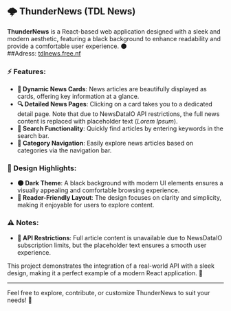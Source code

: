 

## 🌩️ **ThunderNews (TDL News)**  

**ThunderNews** is a React-based web application designed with a sleek and modern aesthetic, featuring a black background to enhance readability and provide a comfortable user experience. 🌑  
##Adress: [tdlnews.free.nf](http://tdlnews.free.nf) 
### ⚡ Features:  
- **📰 Dynamic News Cards**: News articles are beautifully displayed as cards, offering key information at a glance.  
- **🔍 Detailed News Pages**: Clicking on a card takes you to a dedicated detail page. Note that due to NewsDataIO API restrictions, the full news content is replaced with placeholder text (*Lorem Ipsum*).  
- **🔎 Search Functionality**: Quickly find articles by entering keywords in the search bar.  
- **📂 Category Navigation**: Easily explore news articles based on categories via the navigation bar.  

### 🎨 Design Highlights:  
- **🌑 Dark Theme**: A black background with modern UI elements ensures a visually appealing and comfortable browsing experience.  
- **📖 Reader-Friendly Layout**: The design focuses on clarity and simplicity, making it enjoyable for users to explore content.  

### ⚠️ Notes:  
- **🚫 API Restrictions**: Full article content is unavailable due to NewsDataIO subscription limits, but the placeholder text ensures a smooth user experience.  

This project demonstrates the integration of a real-world API with a sleek design, making it a perfect example of a modern React application. 🚀  

---  
Feel free to explore, contribute, or customize ThunderNews to suit your needs! 🌟
